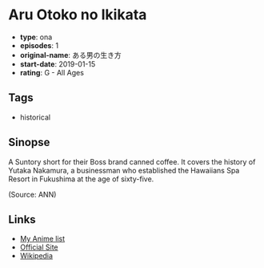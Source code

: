 # Aru Otoko no Ikikata

-   **type**: ona
-   **episodes**: 1
-   **original-name**: ある男の生き方
-   **start-date**: 2019-01-15
-   **rating**: G - All Ages

## Tags

-   historical

## Sinopse

A Suntory short for their Boss brand canned coffee. It covers the history of Yutaka Nakamura, a businessman who established the Hawaiians Spa Resort in Fukushima at the age of sixty-five.

(Source: ANN)

## Links

-   [My Anime list](https://myanimelist.net/anime/39027/Aru_Otoko_no_Ikikata)
-   [Official Site](https://www.suntory.co.jp/softdrink/boss/)
-   [Wikipedia](https://ja.wikipedia.org/wiki/BOSS%E3%82%B3%E3%83%BC%E3%83%92%E3%83%BC)
